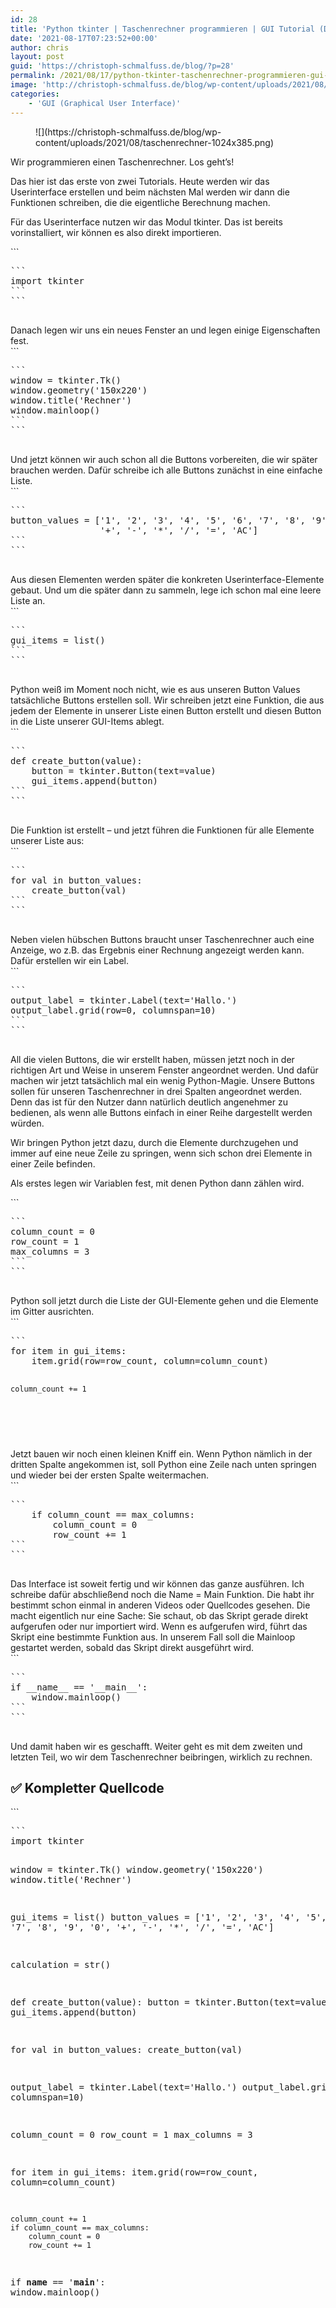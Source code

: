 ```yaml
---
id: 28
title: 'Python tkinter | Taschenrechner programmieren | GUI Tutorial (Deutsch) | für Anfängerinnen und Anfänger 🔢'
date: '2021-08-17T07:23:52+00:00'
author: chris
layout: post
guid: 'https://christoph-schmalfuss.de/blog/?p=28'
permalink: /2021/08/17/python-tkinter-taschenrechner-programmieren-gui-tutorial-deutsch-fuer-anfaengerinnen-und-anfaenger-%f0%9f%94%a2/
image: 'http://christoph-schmalfuss.de/blog/wp-content/uploads/2021/08/Thumbnail-taschenrechner.png'
categories:
    - 'GUI (Graphical User Interface)'
---
```


<figure class="wp-block-image size-large">![](https://christoph-schmalfuss.de/blog/wp-content/uploads/2021/08/taschenrechner-1024x385.png)</figure>Wir programmieren einen Taschenrechner. Los geht’s!

Das hier ist das erste von zwei Tutorials. Heute werden wir das Userinterface erstellen und beim nächsten Mal werden wir dann die Funktionen schreiben, die die eigentliche Berechnung machen.

Für das Userinterface nutzen wir das Modul tkinter. Das ist bereits vorinstalliert, wir können es also direkt importieren.

<div class="hcb_wrap">```
<pre class="prism line-numbers lang-python" data-lang="Python">```
import tkinter
```
```

</div>Danach legen wir uns ein neues Fenster an und legen einige Eigenschaften fest.

<div class="hcb_wrap">```
<pre class="prism line-numbers lang-python" data-lang="Python">```
window = tkinter.Tk()
window.geometry('150x220')
window.title('Rechner')
window.mainloop()
```
```

</div>Und jetzt können wir auch schon all die Buttons vorbereiten, die wir später brauchen werden. Dafür schreibe ich alle Buttons zunächst in eine einfache Liste.

<div class="hcb_wrap">```
<pre class="prism line-numbers lang-python" data-lang="Python">```
button_values = ['1', '2', '3', '4', '5', '6', '7', '8', '9', '0',
                 '+', '-', '*', '/', '=', 'AC']
```
```

</div>Aus diesen Elementen werden später die konkreten Userinterface-Elemente gebaut. Und um die später dann zu sammeln, lege ich schon mal eine leere Liste an.

<div class="hcb_wrap">```
<pre class="prism line-numbers lang-python" data-lang="Python">```
gui_items = list()
```
```

</div>Python weiß im Moment noch nicht, wie es aus unseren Button Values tatsächliche Buttons erstellen soll. Wir schreiben jetzt eine Funktion, die aus jedem der Elemente in unserer Liste einen Button erstellt und diesen Button in die Liste unserer GUI-Items ablegt.

<div class="hcb_wrap">```
<pre class="prism line-numbers lang-python" data-lang="Python">```
def create_button(value):
    button = tkinter.Button(text=value)
    gui_items.append(button)
```
```

</div>Die Funktion ist erstellt – und jetzt führen die Funktionen für alle Elemente unserer Liste aus:

<div class="hcb_wrap">```
<pre class="prism line-numbers lang-python" data-lang="Python">```
for val in button_values:
    create_button(val)
```
```

</div>Neben vielen hübschen Buttons braucht unser Taschenrechner auch eine Anzeige, wo z.B. das Ergebnis einer Rechnung angezeigt werden kann. Dafür erstellen wir ein Label.

<div class="hcb_wrap">```
<pre class="prism line-numbers lang-python" data-lang="Python">```
output_label = tkinter.Label(text='Hallo.')
output_label.grid(row=0, columnspan=10)
```
```

</div>All die vielen Buttons, die wir erstellt haben, müssen jetzt noch in der richtigen Art und Weise in unserem Fenster angeordnet werden. Und dafür machen wir jetzt tatsächlich mal ein wenig Python-Magie. Unsere Buttons sollen für unseren Taschenrechner in drei Spalten angeordnet werden. Denn das ist für den Nutzer dann natürlich deutlich angenehmer zu bedienen, als wenn alle Buttons einfach in einer Reihe dargestellt werden würden.

Wir bringen Python jetzt dazu, durch die Elemente durchzugehen und immer auf eine neue Zeile zu springen, wenn sich schon drei Elemente in einer Zeile befinden.

Als erstes legen wir Variablen fest, mit denen Python dann zählen wird.

<div class="hcb_wrap">```
<pre class="prism line-numbers lang-python" data-lang="Python">```
column_count = 0
row_count = 1
max_columns = 3
```
```

</div>Python soll jetzt durch die Liste der GUI-Elemente gehen und die Elemente im Gitter ausrichten.

<div class="hcb_wrap">```
<pre class="prism line-numbers lang-python" data-lang="Python">```
for item in gui_items:
    item.grid(row=row_count, column=column_count)

    column_count += 1
```
```

</div>Jetzt bauen wir noch einen kleinen Kniff ein. Wenn Python nämlich in der dritten Spalte angekommen ist, soll Python eine Zeile nach unten springen und wieder bei der ersten Spalte weitermachen.

<div class="hcb_wrap">```
<pre class="prism line-numbers lang-python" data-lang="Python">```
    if column_count == max_columns:
        column_count = 0
        row_count += 1
```
```

</div>Das Interface ist soweit fertig und wir können das ganze ausführen. Ich schreibe dafür abschließend noch die Name = Main Funktion. Die habt ihr bestimmt schon einmal in anderen Videos oder Quellcodes gesehen. Die macht eigentlich nur eine Sache: Sie schaut, ob das Skript gerade direkt aufgerufen oder nur importiert wird. Wenn es aufgerufen wird, führt das Skript eine bestimmte Funktion aus. In unserem Fall soll die Mainloop gestartet werden, sobald das Skript direkt ausgeführt wird.

<div class="hcb_wrap">```
<pre class="prism line-numbers lang-python" data-lang="Python">```
if __name__ == '__main__':
    window.mainloop()
```
```

</div>Und damit haben wir es geschafft. Weiter geht es mit dem zweiten und letzten Teil, wo wir dem Taschenrechner beibringen, wirklich zu rechnen.

## ✅ Kompletter Quellcode

<div class="hcb_wrap">```
<pre class="prism line-numbers lang-python" data-lang="Python">```
import tkinter

window = tkinter.Tk()
window.geometry('150x220')
window.title('Rechner')

gui_items = list()
button_values = ['1', '2', '3', '4', '5', '6', '7', '8', '9', '0',
                 '+', '-', '*', '/', '=', 'AC']

calculation = str()


def create_button(value):
    button = tkinter.Button(text=value)
    gui_items.append(button)


for val in button_values:
    create_button(val)

output_label = tkinter.Label(text='Hallo.')
output_label.grid(row=0, columnspan=10)

column_count = 0
row_count = 1
max_columns = 3

for item in gui_items:
    item.grid(row=row_count, column=column_count)

    column_count += 1
    if column_count == max_columns:
        column_count = 0
        row_count += 1

if __name__ == '__main__':
    window.mainloop()
```
```

</div>